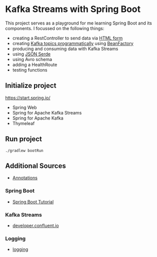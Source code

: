 # Kafka Streams with Spring Boot

This project serves as a playground for me learning Spring Boot and its components.
I focussed on the following things:
* creating a RestController to send data via [HTML form]((https://spring.io/guides/gs/handling-form-submission/))
* creating [Kafka topics programmatically](https://developer.confluent.io/learn-kafka/spring/hands-on-create-kafka-topics/) using [BeanFactory](https://stackoverflow.com/questions/56770412/creating-multiple-kafka-topics-using-spring)
* producing and consuming data with Kafka Streams
* using [JSON Serde](https://howtodoinjava.com/kafka/spring-boot-jsonserializer-example/)  
* using Avro schema
* adding a HealthRoute
* testing functions

## Initialize project

https://start.spring.io/
* Spring Web
* Spring for Apache Kafka Streams
* Spring for Apache Kafka
* Thymeleaf

## Run project

```./gradlew bootRun```

## Additional Sources

* [Annotations](http://www.matthiassommer.it/programming/spring-konzepte-annotationen/)

### Spring Boot
* [Spring Boot Tutorial](https://spring.io/guides/gs/spring-boot/)
  
### Kafka Streams
* [developer.confluent.io](https://developer.confluent.io/learn-kafka/spring/confluent-cloud/)  

### Logging
* [logging](https://github.com/MicroUtils/kotlin-logging)